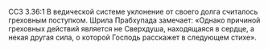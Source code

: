 ССЗ 3.36:1	В ведической системе уклонение от своего долга считалось греховным поступком. Шрила Прабхупада замечает: «Однако причиной греховных действий является не Сверхдуша, находящаяся в сердце, а некая другая сила, о которой Господь расскажет в следующем стихе».